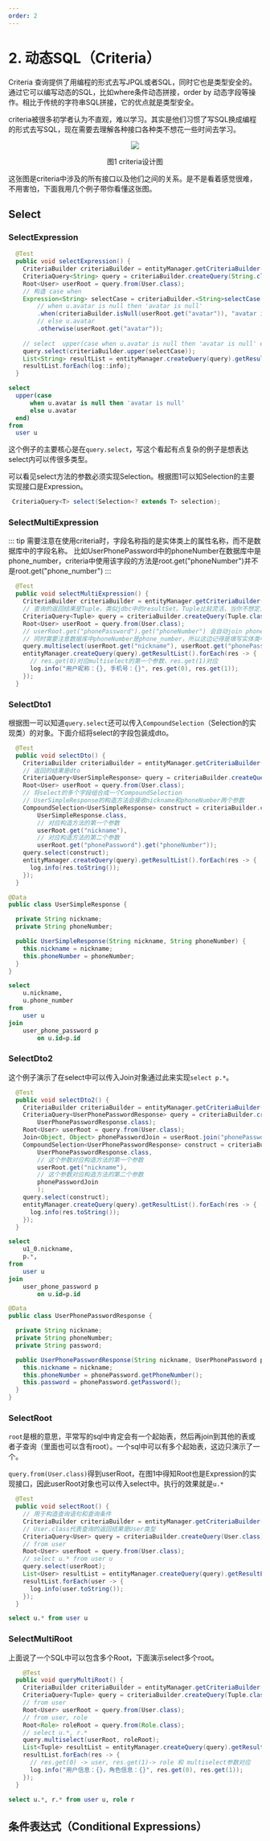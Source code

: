 ```yaml
---
order: 2
---
```


# 2. 动态SQL（Criteria）

Criteria 查询提供了用编程的形式去写JPQL或者SQL，同时它也是类型安全的。通过它可以编写动态的SQL，比如where条件动态拼接，order by 动态字段等操作。相比于传统的字符串SQL拼接，它的优点就是类型安全。

criteria被很多初学者认为不直观，难以学习。其实是他们习惯了写SQL换成编程的形式去写SQL，现在需要去理解各种接口各种类不想花一些时间去学习。
<center>
<img src="./img.png">

图1 criteria设计图
</center>

这张图是criteria中涉及的所有接口以及他们之间的关系。是不是看着感觉很难，不用害怕，下面我用几个例子带你看懂这张图。

## Select

### SelectExpression

```java
  @Test
  public void selectExpression() {
    CriteriaBuilder criteriaBuilder = entityManager.getCriteriaBuilder();
    CriteriaQuery<String> query = criteriaBuilder.createQuery(String.class);
    Root<User> userRoot = query.from(User.class);
    // 构造 case when
    Expression<String> selectCase = criteriaBuilder.<String>selectCase()
        // when u.avatar is null then 'avatar is null'
        .when(criteriaBuilder.isNull(userRoot.get("avatar")), "avatar is null")
        // else u.avatar
        .otherwise(userRoot.get("avatar"));
        
    // select  upper(case when u.avatar is null then 'avatar is null' else u.avatar  end)
    query.select(criteriaBuilder.upper(selectCase));
    List<String> resultList = entityManager.createQuery(query).getResultList();
    resultList.forEach(log::info);
  }
```

```sql
select
  upper(case
      when u.avatar is null then 'avatar is null'
      else u.avatar
  end)
from
  user u
```

这个例子的主要核心是在`query.select`，写这个看起有点复杂的例子是想表达select内可以传很多类型。

可以看见select方法的参数必须实现Selection。根据图1可以知Selection的主要实现接口是Expression。

```java
 CriteriaQuery<T> select(Selection<? extends T> selection);
```

### SelectMultiExpression

::: tip
需要注意在使用criteria时，字段名称指的是实体类上的属性名称，而不是数据库中的字段名称。
比如UserPhonePassword中的phoneNumber在数据库中是phone_number，criteria中使用该字段的方法是root.get("phoneNumber")并不是root.get("phone_number")
:::

```java
  @Test
  public void selectMultiExpression() {
    CriteriaBuilder criteriaBuilder = entityManager.getCriteriaBuilder();
    // 查询的返回结果是Tuple，类似jdbc中的resultSet。Tuple比较灵活，当你不想定义返回结果时可以用Tuple。
    CriteriaQuery<Tuple> query = criteriaBuilder.createQuery(Tuple.class);
    Root<User> userRoot = query.from(User.class);
    // userRoot.get("phonePassword").get("phoneNumber") 会自动join phonePassword。
    // 同时需要注意数据库中phoneNumber是phone_number，所以这边记得是填写实体类中的属性名称而不是数据库中的名称。
    query.multiselect(userRoot.get("nickname"), userRoot.get("phonePassword").get("phoneNumber"));
    entityManager.createQuery(query).getResultList().forEach(res -> {
      // res.get(0)对应multiselect的第一个参数，res.get(1)对应
      log.info("用户昵称：{}, 手机号：{}", res.get(0), res.get(1));
    });
  }
```

### SelectDto1

根据图一可以知道`query.select`还可以传入`CompoundSelection`（Selection的实现类）的对象。下面介绍将select的字段包装成dto。

```java
  @Test
  public void selectDto() {
    CriteriaBuilder criteriaBuilder = entityManager.getCriteriaBuilder();
    // 返回的结果是dto
    CriteriaQuery<UserSimpleResponse> query = criteriaBuilder.createQuery(UserSimpleResponse.class);
    Root<User> userRoot = query.from(User.class);
    // 将select的多个字段组合成一个CompoundSelection
    // UserSimpleResponse的构造方法会接收nickname和phoneNumber两个参数
    CompoundSelection<UserSimpleResponse> construct = criteriaBuilder.construct(
        UserSimpleResponse.class,
        // 对应构造方法的第一个参数
        userRoot.get("nickname"),
        // 对应构造方法的第二个参数
        userRoot.get("phonePassword").get("phoneNumber"));
    query.select(construct);
    entityManager.createQuery(query).getResultList().forEach(res -> {
      log.info(res.toString());
    });
  }
```

```java
@Data
public class UserSimpleResponse {

  private String nickname;
  private String phoneNumber;

  public UserSimpleResponse(String nickname, String phoneNumber) {
    this.nickname = nickname;
    this.phoneNumber = phoneNumber;
  }
}
```

```sql
select
    u.nickname,
    u.phone_number 
from
    user u 
join
    user_phone_password p 
        on u.id=p.id
```

### SelectDto2

这个例子演示了在select中可以传入Join对象通过此来实现`select p.*`。

```java
  @Test
  public void selectDto2() {
    CriteriaBuilder criteriaBuilder = entityManager.getCriteriaBuilder();
    CriteriaQuery<UserPhonePasswordResponse> query = criteriaBuilder.createQuery(
        UserPhonePasswordResponse.class);
    Root<User> userRoot = query.from(User.class);
    Join<Object, Object> phonePasswordJoin = userRoot.join("phonePassword");
    CompoundSelection<UserPhonePasswordResponse> construct = criteriaBuilder.construct(
        UserPhonePasswordResponse.class,
        // 这个参数对应构造方法的第一个参数
        userRoot.get("nickname"),
        // 这个参数对应构造方法的第二个参数
        phonePasswordJoin
        );
    query.select(construct);
    entityManager.createQuery(query).getResultList().forEach(res -> {
      log.info(res.toString());
    });
  }
```

```sql
select
    u1_0.nickname,
    p.*,
from
    user u 
join
    user_phone_password p 
        on u.id=p.id
```

```java
@Data
public class UserPhonePasswordResponse {

  private String nickname;
  private String phoneNumber;
  private String password;

  public UserPhonePasswordResponse(String nickname, UserPhonePassword phonePassword) {
    this.nickname = nickname;
    this.phoneNumber = phonePassword.getPhoneNumber();
    this.password = phonePassword.getPassword();
  }
}

```

### SelectRoot

`root`是根的意思，平常写的sql中肯定会有一个起始表，然后再join到其他的表或者子查询（里面也可以含有root）。一个sql中可以有多个起始表，这边只演示了一个。

`query.from(User.class)`得到userRoot，在图1中得知Root也是Expression的实现接口，因此userRoot对象也可以传入select中。执行的效果就是`u.*`

```java
  @Test
  public void selectRoot() {
    // 用于构造查询语句和查询条件
    CriteriaBuilder criteriaBuilder = entityManager.getCriteriaBuilder();
    // User.class代表查询的返回结果是User类型
    CriteriaQuery<User> query = criteriaBuilder.createQuery(User.class);
    // from user 
    Root<User> userRoot = query.from(User.class);
    // select u.* from user u
    query.select(userRoot);
    List<User> resultList = entityManager.createQuery(query).getResultList();
    resultList.forEach(user -> {
      log.info(user.toString());
    });
  }
```

```sql
select u.* from user u
```

### SelectMultiRoot

上面说了一个SQL中可以包含多个Root，下面演示select多个root。

```java
    @Test
  public void queryMultiRoot() {
    CriteriaBuilder criteriaBuilder = entityManager.getCriteriaBuilder();
    CriteriaQuery<Tuple> query = criteriaBuilder.createQuery(Tuple.class);
    // from user
    Root<User> userRoot = query.from(User.class);
    // from user, role
    Root<Role> roleRoot = query.from(Role.class);
    // select u.*, r.*
    query.multiselect(userRoot, roleRoot);
    List<Tuple> resultList = entityManager.createQuery(query).getResultList();
    resultList.forEach(res -> {
      // res.get(0) -> user, res.get(1)-> role 和 multiselect参数对应
      log.info("用户信息：{}，角色信息：{}", res.get(0), res.get(1));
    });
  }
```

```sql
select u.*, r.* from user u, role r
```

## 条件表达式（Conditional Expressions）
